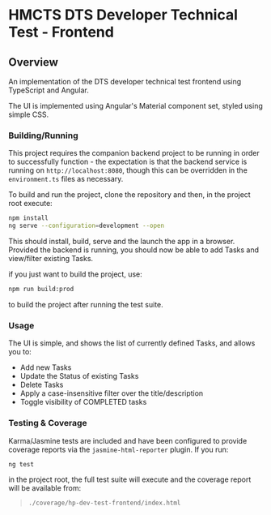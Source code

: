 # HMCTS DTS Developer Technical Test - Frontend

## Overview

An implementation of the DTS developer technical test frontend using TypeScript and Angular.

The UI is implemented using Angular's Material component set, styled using simple CSS.

### Building/Running

This project requires the companion backend project to be running in order to successfully function - the expectation is that the backend service is running on `http://localhost:8080`, though this can be overridden in the `environment.ts` files as necessary.

To build and run the project, clone the repository and then, in the project root execute:

```bash
npm install
ng serve --configuration=development --open
```

This should install, build, serve and the launch the app in a browser. Provided the backend is running, you should now be able to add Tasks and view/filter existing Tasks.

if you just want to build the project, use:

```bash
npm run build:prod
```

to build the project after running the test suite.


### Usage

The UI is simple, and shows the list of currently defined Tasks, and allows you to:

- Add new Tasks
- Update the Status of existing Tasks
- Delete Tasks
- Apply a case-insensitive filter over the title/description
- Toggle visibility of COMPLETED tasks

### Testing & Coverage

Karma/Jasmine tests are included and have been configured to provide coverage reports via the `jasmine-html-reporter` plugin. If you run:

```bash
ng test
```

in the project root, the full test suite will execute and the coverage report will be available from:

> `./coverage/hp-dev-test-frontend/index.html`

